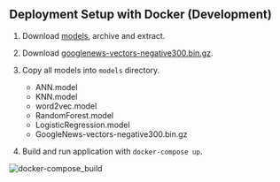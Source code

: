 ## Deployment Setup with Docker (Development)

1. Download [models](https://drive.google.com/open?id=1YgibRxIBRPDBvrPPstxkInnNKc6M5lFc), archive and extract.

2. Download [googlenews-vectors-negative300.bin.gz](https://s3.amazonaws.com/dl4j-distribution/GoogleNews-vectors-negative300.bin.gz).

3. Copy all models into `models` directory.

   - ANN.model
   - KNN.model
   - word2vec.model
   - RandomForest.model
   - LogisticRegression.model
   - GoogleNews-vectors-negative300.bin.gz

4. Build and run application with `docker-compose up`.

![docker-compose_build](https://user-images.githubusercontent.com/25634165/155836579-be0ba358-941a-4409-91d2-80920003d7f5.png)
